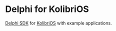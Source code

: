 # Delphi for KolibriOS
[Delphi SDK](http://forum.cantorsys.com/viewforum.php?id=12) for [KolibriOS](http://kolibrios.org) with example applications.